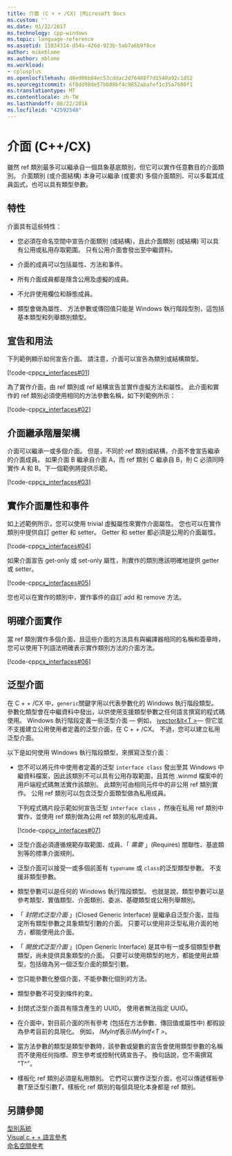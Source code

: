 ```yaml
---
title: 介面 (C + + /CX) |Microsoft Docs
ms.custom: ''
ms.date: 01/22/2017
ms.technology: cpp-windows
ms.topic: language-reference
ms.assetid: 11034314-d54a-426d-923b-5ab7a6b9f8ce
author: mikeblome
ms.author: mblome
ms.workload:
- cplusplus
ms.openlocfilehash: d8ed06b84ec53cddac2d76488f7d1540a92c1d52
ms.sourcegitcommit: 6f8dd98de57bb80bf4c9852abafef1c35a7600f1
ms.translationtype: MT
ms.contentlocale: zh-TW
ms.lasthandoff: 08/22/2018
ms.locfileid: "42592548"
---
```

# <a name="interfaces-ccx"></a>介面 (C++/CX)
雖然 ref 類別最多可以繼承自一個具象基底類別，但它可以實作任意數目的介面類別。 介面類別 (或介面結構) 本身可以繼承 (或要求) 多個介面類別、可以多載其成員函式，也可以具有類型參數。  
  
## <a name="characteristics"></a>特性  
 介面具有這些特性：  
  
-   您必須在命名空間中宣告介面類別 (或結構)，且此介面類別 (或結構) 可以具有公用或私用存取範圍。 只有公用介面會發出至中繼資料。  
  
-   介面的成員可以包括屬性、方法和事件。  
  
-   所有介面成員都是隱含公用及虛擬的成員。  
  
-   不允許使用欄位和靜態成員。  
  
-   類型會做為屬性、 方法參數或傳回值只能是 Windows 執行階段型別，這包括基本類型和列舉類別類型。  
  
## <a name="declaration-and-usage"></a>宣告和用法  
 下列範例顯示如何宣告介面。 請注意，介面可以宣告為類別或結構類型。  
  
 [!code-cpp[cx_interfaces#01](../cppcx/codesnippet/CPP/interfacestest/class1.h#01)]  
  
 為了實作介面，由 ref 類別或 ref 結構宣告並實作虛擬方法和屬性。 此介面和實作的 ref 類別必須使用相同的方法參數名稱，如下列範例所示：  
  
 [!code-cpp[cx_interfaces#02](../cppcx/codesnippet/CPP/interfacestest/class1.h#02)]  
  
## <a name="interface-inheritance-hierarchies"></a>介面繼承階層架構  
 介面可以繼承一或多個介面。 但是，不同於 ref 類別或結構，介面不會宣告繼承的介面成員。 如果介面 B 繼承自介面 A，而 ref 類別 C 繼承自 B，則 C 必須同時實作 A 和 B。下一個範例將提供示範。  
  
 [!code-cpp[cx_interfaces#03](../cppcx/codesnippet/CPP/interfacestest/class1.h#03)]  
  
## <a name="implementing-interface-properties-and-events"></a>實作介面屬性和事件  
 如上述範例所示，您可以使用 trivial 虛擬屬性來實作介面屬性。 您也可以在實作類別中提供自訂 getter 和 setter。  Getter 和 setter 都必須是公用的介面屬性。  
  
 [!code-cpp[cx_interfaces#04](../cppcx/codesnippet/CPP/interfacestest/class1.h#04)]  
  
 如果介面宣告 get-only 或 set-only 屬性，則實作的類別應該明確地提供 getter 或 setter。  
  
 [!code-cpp[cx_interfaces#05](../cppcx/codesnippet/CPP/interfacestest/class1.h#05)]  
  
 您也可以在實作的類別中，實作事件的自訂 add 和 remove 方法。  
  
## <a name="explicit-interface-implementation"></a>明確介面實作  
 當 ref 類別實作多個介面，且這些介面的方法具有與編譯器相同的名稱和簽章時，您可以使用下列語法明確表示實作類別方法的介面方法。  
  
 [!code-cpp[cx_interfaces#06](../cppcx/codesnippet/CPP/interfacestest/class1.h#06)]  
  
## <a name="generic-interfaces"></a>泛型介面  
 在 C + + /CX 中，`generic`關鍵字用以代表參數化的 Windows 執行階段類型。 參數化類型會在中繼資料中發出，以供使用支援類型參數之任何語言撰寫的程式碼使用。 Windows 執行階段定義一些泛型介面 — 例如， [ivector&lt\<T >](Windows::Foundation::Collections::IVector)— 但它並不支援建立公用使用者定義的泛型介面，在 C + + /CX。 不過，您可以建立私用泛型介面。  
  
 以下是如何使用 Windows 執行階段類型，來撰寫泛型介面：  
  
-   您不可以將元件中使用者定義的泛型 `interface class` 發出至其 Windows 中繼資料檔案，因此該類別不可以具有公用存取範圍，且其他 .winmd 檔案中的用戶端程式碼無法實作該類別。 此類別可由相同元件中的非公用 ref 類別實作。 公用 ref 類別可以包含泛型介面類型做為私用成員。  
  
     下列程式碼片段示範如何宣告泛型 `interface class` ，然後在私用 ref 類別中實作，並使用 ref 類別做為公用 ref 類別的私用成員。  
  
     [!code-cpp[cx_interfaces#07](../cppcx/codesnippet/CPP/interfacestest/class1.h#07)]  
  
-   泛型介面必須遵循規範存取範圍、成員、「 *需要* 」(Requires) 關聯性、基底類別等的標準介面規則。  
  
-   泛型介面可以接受一或多個前面有 `typename` 或 `class`的泛型類型參數。 不支援非類型參數。  
  
-   類型參數可以是任何的 Windows 執行階段類型。 也就是說，類型參數可以是參考類型、實值類型、介面類別、委派、基礎類型或公用列舉類別。  
  
-   「 *封閉式泛型介面* 」(Closed Generic Interface) 是繼承自泛型介面，並指定所有類型參數之具象類型引數的介面。 只要可以使用非泛型私用介面的地方，都能使用此介面。  
  
-   「 *開放式泛型介面* 」(Open Generic Interface) 是其中有一或多個類型參數類型，尚未提供具象類型的介面。 只要可以使用類型的地方，都能使用此類型，包括做為另一個泛型介面的類型引數。  
  
-   您只能參數化整個介面，不能參數化個別的方法。  
  
-   類型參數不可受到條件約束。  
  
-   封閉式泛型介面具有隱含產生的 UUID。 使用者無法指定 UUID。  
  
-   在介面中，對目前介面的所有參考 (包括在方法參數、傳回值或屬性中) 都假設為參考目前的具現化。 例如， *IMyIntf*表示*IMyIntf\<T >*。  
  
-   當方法參數的類型是類型參數時，該參數或變數的宣告會使用類型參數的名稱而不使用任何指標、原生參考或控制代碼宣告子。 換句話說，您不需撰寫 "T^"。  
  
-   樣板化 ref 類別必須是私用類別。 它們可以實作泛型介面，也可以傳遞樣板參數*T*至泛型引數*T*。樣板化 ref 類別的每個具現化本身都是 ref 類別。  
  
## <a name="see-also"></a>另請參閱  
 [型別系統](../cppcx/type-system-c-cx.md)   
 [Visual c + + 語言參考](../cppcx/visual-c-language-reference-c-cx.md)   
 [命名空間參考](../cppcx/namespaces-reference-c-cx.md)